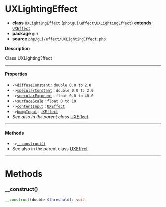 # UXLightingEffect

- **class** `UXLightingEffect` (`php\gui\effect\UXLightingEffect`) **extends** [`UXEffect`](https://github.com/VenityStudio/android/tree/master/jphp-android-ext/api-docs/classes/php/gui/effect/UXEffect.md)
- **package** `gui`
- **source** `php/gui/effect/UXLightingEffect.php`

**Description**

Class UXLightingEffect

---

#### Properties

- `->`[`diffuseConstant`](#prop-diffuseconstant) : `double 0.0 to 2.0`
- `->`[`specularConstant`](#prop-specularconstant) : `double 0.0 to 2.0`
- `->`[`specularExponent`](#prop-specularexponent) : `float 0.0 to 40.0`
- `->`[`surfaceScale`](#prop-surfacescale) : `float 0 to 10`
- `->`[`contentInput`](#prop-contentinput) : [`UXEffect`](https://github.com/VenityStudio/android/tree/master/jphp-android-ext/api-docs/classes/php/gui/effect/UXEffect.md)
- `->`[`bumpInput`](#prop-bumpinput) : [`UXEffect`](https://github.com/VenityStudio/android/tree/master/jphp-android-ext/api-docs/classes/php/gui/effect/UXEffect.md)
- *See also in the parent class* [UXEffect](https://github.com/VenityStudio/android/tree/master/jphp-android-ext/api-docs/classes/php/gui/effect/UXEffect.md).

---

#### Methods

- `->`[`__construct()`](#method-__construct)
- See also in the parent class [UXEffect](https://github.com/VenityStudio/android/tree/master/jphp-android-ext/api-docs/classes/php/gui/effect/UXEffect.md)

---
# Methods

<a name="method-__construct"></a>

### __construct()
```php
__construct(double $threshold): void
```